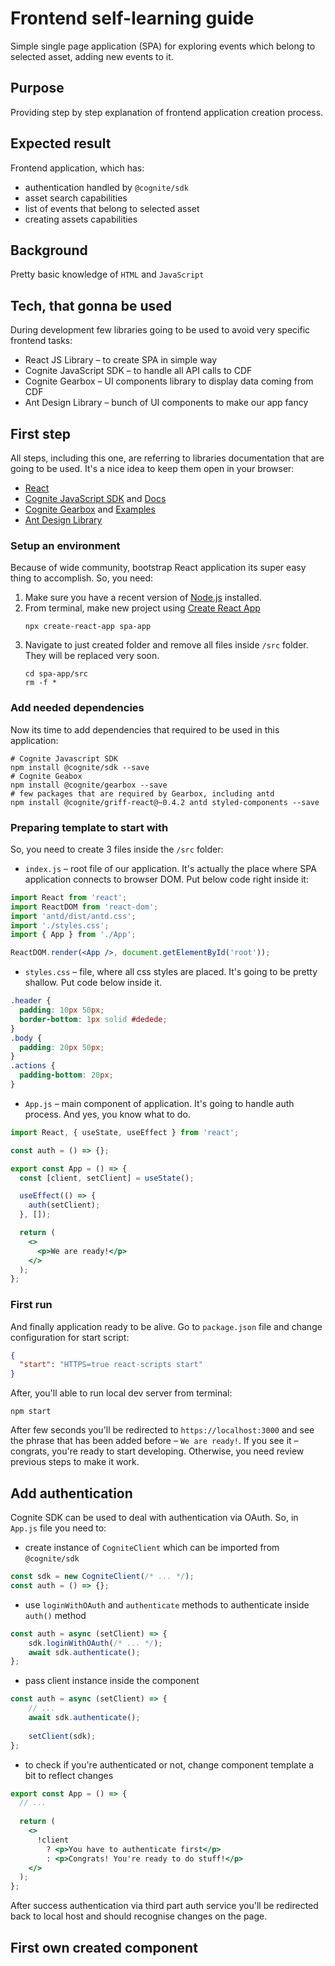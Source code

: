 # Frontend self-learning guide
Simple single page application (SPA) for exploring events which belong to selected asset, adding new events to it.

## Purpose
Providing step by step explanation of frontend application creation process.

## Expected result
Frontend application, which has: 
* authentication handled by `@cognite/sdk`
* asset search capabilities
* list of events that belong to selected asset
* creating assets capabilities

## Background
Pretty basic knowledge of `HTML` and `JavaScript`

## Tech, that gonna be used
During development few libraries going to be used to avoid very specific frontend tasks:
* React JS Library – to create SPA in simple way
* Cognite JavaScript SDK – to handle all API calls to CDF
* Cognite Gearbox – UI components library to display data coming from CDF  
* Ant Design Library – bunch of UI components to make our app fancy

## First step
All steps, including this one, are referring to libraries documentation that are going to be used.
It's a nice idea to keep them open in your browser:
* [React](https://reactjs.org/docs/introducing-jsx.html)
* [Cognite JavaScript SDK](https://github.com/cognitedata/cognite-sdk-js#cognite-javascript-sdk) and [Docs](https://cognitedata.github.io/cognite-sdk-js/)
* [Cognite Gearbox](https://github.com/cognitedata/gearbox.js#gearboxjs) and [Examples](https://cognitedata.github.io/gearbox.js/?path=/docs/assets-assetbreadcrumb--basic-usage)
* [Ant Design Library](https://ant.design/components/form/)

### Setup an environment
Because of wide community, bootstrap React application its super easy thing to accomplish. So, you need:
1. Make sure you have a recent version of [Node.js](https://nodejs.org/en/) installed.
2. From terminal, make new project using [Create React App](https://reactjs.org/docs/create-a-new-react-app.html#create-react-app)
    ```shell script
    npx create-react-app spa-app
    ```
3. Navigate to just created folder and remove all files inside `/src` folder. They will be replaced very soon.
    ```shell script
    cd spa-app/src
    rm -f *
    ```

### Add needed dependencies
Now its time to add dependencies that required to be used in this application:
```shell script
# Cognite Javascript SDK
npm install @cognite/sdk --save
# Cognite Geabox
npm install @cognite/gearbox --save
# few packages that are required by Gearbox, including antd
npm install @cognite/griff-react@~0.4.2 antd styled-components --save
```
 
### Preparing template to start with
So, you need to create 3 files inside the `/src` folder:
* `index.js` – root file of our application.
It's actually the place where SPA application connects to browser DOM.
Put below code right inside it:
```jsx harmony
import React from 'react';
import ReactDOM from 'react-dom';
import 'antd/dist/antd.css';
import './styles.css';
import { App } from './App';

ReactDOM.render(<App />, document.getElementById('root'));
```
* `styles.css` – file, where all css styles are placed. It's going to be pretty shallow. Put code below inside it.
```css
.header {
  padding: 10px 50px;
  border-bottom: 1px solid #dedede;
}
.body {
  padding: 20px 50px;
}
.actions {
  padding-bottom: 20px;
}
```
* `App.js` – main component of application. It's going to handle auth process. And yes, you know what to do.
```jsx harmony
import React, { useState, useEffect } from 'react';

const auth = () => {};

export const App = () => {
  const [client, setClient] = useState();

  useEffect(() => {
    auth(setClient);
  }, []);

  return (
    <>
      <p>We are ready!</p>
    </>
  );
};
```

### First run
And finally application ready to be alive.
Go to `package.json` file and change configuration for start script:
```json
{
  "start": "HTTPS=true react-scripts start"
}
```
After, you'll able to run local dev server from terminal:
```shell script
npm start
```
After few seconds you'll be redirected to `https://localhost:3000` and see the phrase that has been added before – `We are ready!`.
If you see it – congrats, you're ready to start developing. Otherwise, you need review previous steps to make it work.

## Add authentication
Cognite SDK can be used to deal with authentication via OAuth. So, in `App.js` file you need to: 
* create instance of `CogniteClient` which can be imported from `@cognite/sdk`
```javascript
const sdk = new CogniteClient(/* ... */);
const auth = () => {};
```
* use `loginWithOAuth` and `authenticate` methods to authenticate inside `auth()` method
```javascript
const auth = async (setClient) => {
    sdk.loginWithOAuth(/* ... */);
    await sdk.authenticate();
};
```
* pass client instance inside the component
```javascript
const auth = async (setClient) => {
    // ...
    await sdk.authenticate();
    
    setClient(sdk);
};
```
* to check if you're authenticated or not, change component template a bit to reflect changes
```jsx harmony
export const App = () => {
  // ...
  
  return (
    <>
      !client 
        ? <p>You have to authenticate first</p>
        : <p>Congrats! You're ready to do stuff!</p>
    </>
  );
};
```

After success authentication via third part auth service you'll be redirected back to local host and should recognise changes on the page.

## First own created component


